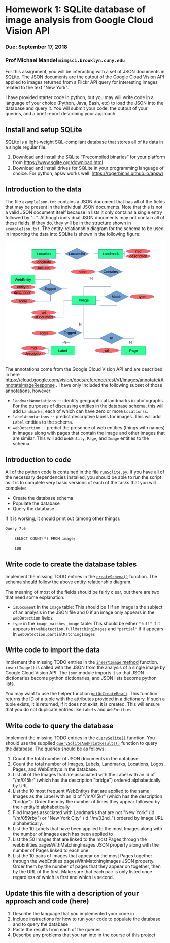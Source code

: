 # Homework 1: SQLite database of image analysis from Google Cloud Vision API
### Due: September 17, 2018
### Prof Michael Mandel `mim@sci.brooklyn.cuny.edu`

For this assignment, you will be interacting with a set of JSON documents in 
SQLite. The JSON documents are the output of the Google Cloud Vision API applied 
to images returned from a Flickr API query for interesting images related
to the text "New York".

I have provided starter code in python, but you may will write code in a language
of your choice (Python, Java, Bash, etc) to load the JSON into the database
and query it. You will submit your code, the output of your queries, and a brief
report describing your approach.

## Install and setup SQLite

SQLite is a light-weight SQL-compliant database that stores all of its data in a
single regular file.

1. Download and install the SQLite “Precompiled binaries” for your platform
   from https://www.sqlite.org/download.html
1. Download and install drives for SQLite in your programming language of
   choice. For python, apsw works well: https://rogerbinns.github.io/apsw/
   
## Introduction to the data

The file `exampleJson.txt` contains
a JSON document that has all of the fields that may be present in the
individual JSON documents. Note that this is not a valid JSON document
itself because in lists it only contains a single entry followed by "...". 
Although individual JSON documents may not contain all of these fields, if
they do, they will be in the structure shown in `exampleJson.txt`. The
entity-relationship diagram for the schema to be used in importing the 
data into SQLite is shown in the following figure:

![Entity-relationship diagram of JSON data](sql.png)

The annotations come from the Google Cloud Vision API and are described in
here https://cloud.google.com/vision/docs/reference/rest/v1/images/annotate#AnnotateImageResponse .
I have only included the following subset of those annotations, however:

 * `landmarkAnnotations` -- identify geographical landmarks in photographs. 
   For the purposes of discussing entities in the database
   schema, this will add `Landmarks`, each of which can have zero or more
   `Locationss`.
 * `labelAnnotations` -- predict descriptive labels for images. This will
   add `Label` entities to the schema.
 * `webDetection` -- predict the presence of web entities (things with
   names) in images along with pages that contain the image and other
   images that are similar. This will add `WebEntity`, `Page`, and `Image`
   entities to the schema.
   
## Introduction to code   

All of the python code is contained in the file [`runSqlite.py`](https://github.com/cisc7610/homework1/blob/master/runSqlite.py).
If you have all of the necessary dependencies installed, you should be able to run the script as it is to 
complete very basic versions of each of the tasks that you will complete: 
 * Create the database schema
 * Populate the database
 * Query the database

If it is working, it should print out (among other things):
```
Query 7.0

    SELECT COUNT(*) FROM image;
    
    100
```

## Write code to create the database tables

Implement the missing TODO entries in the [`createSchema()`](https://github.com/cisc7610/homework1/blob/master/runSqlite.py#L21)
function.  The schema should follow the above entity-relationship diagram.

The meaning of most of the fields should be fairly clear, but there are two that need some explanation:
 * `isDocument` in the `image` table: This should be 1 if an image is the subject of an analysis 
    in the JSON file and 0 if an image only appears in the `webDetection` fields
 * `type` in the `image_matches_image` table: This should be either `"full"` if it appears in 
   `webDetection.fullMatchingImages` and `"partial"` if it appears in `webDetection.partialMatchingImages`


## Write code to import the data

Implement the missing TODO entries in the [`insertImage` method](https://github.com/cisc7610/homework1/blob/master/runSqlite.py#L53)
function.  `insertImage()` is called with the JSON from the analysis of a single image by Google Cloud Vision API.
The `json` module imports it so that JSON dictionaries become python dictionaries, and JSON lists become python lists.

You may want to use the helper function [`getOrCreateRow()`](https://github.com/cisc7610/homework1/blob/master/runSqlite.py#L74).
This function returns the ID of a tuple with the attributes provided in a dictionary.  If such a tuple exists, it is returned,
if it does not exist, it is created.  This will ensure that you do not duplicate entries like `Labels` and `WebEntities`.


## Write code to query the database

Implement the missing TODO entries in the [`querySqlite()`](https://github.com/cisc7610/homework1/blob/master/runSqlite.py#L104) function.
You should use the supplied [`querySqliteAndPrintResults()`](https://github.com/cisc7610/homework1/blob/master/runSqlite.py#L173) function
to query the database.  The queries should be as follows:
 1. Count the total number of JSON documents in the database
 2. Count the total number of Images, Labels, Landmarks,
    Locations, Logos, Pages, and WebEntity:s in the database.
 3. List all of the Images that are associated with the
    Label with an id of "/m/015kr" (which has the description
    "bridge") ordered alphabetically by URL
 4. List the 10 most frequent WebEntitys that are applied
    to the same Images as the Label with an id of "/m/015kr" (which
    has the description "bridge"). Order them by the number of times
    they appear followed by their entityId alphabetically
 5. Find Images associated with Landmarks that are not
    "New York" (id "/m/059rby") or "New York City" (id "/m/02nd_")
    ordered by image URL alphabetically.
 6. List the 10 Labels that have been applied to the most
    Images along with the number of Images each has been applied to
 7. List the 50 Images that are linked to the most Pages
    through the webEntities.pagesWithMatchingImages JSON property
    along with the number of Pages linked to each one.
 8. List the 10 pairs of Images that appear on the most
    Pages together through the webEntities.pagesWithMatchingImages
    JSON property. Order them by the number of pages that they
    appear on together, then by the URL of the first. Make sure that
    each pair is only listed once regardless of which is first and
    which is second.
    

## Update this file with a description of your approach and code (here)

 1. Describe the language that you implemented your code in
 2. Include instructions for how to run your code to populate the database
    and to query the database
 3. Paste the results from each of the queries
 4. Describe any problems that you ran into in the course of this project
